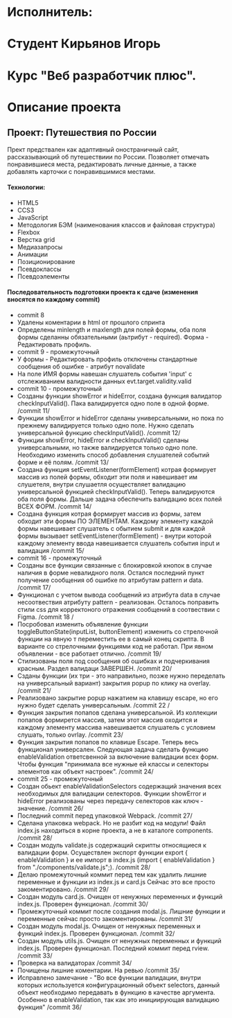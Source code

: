 # Исполнитель:
# Студент Кирьянов Игорь
# Курс "Веб разработчик плюс".

# Описание проекта
## Проект: Путешествия по России
Прект предствален как адаптивный оностраничный сайт, рассказывающий об путешествиии по России.
Позволяет отмечать понравившиеся места, редактировать личные данные, а также добавлять карточки с понравившимися местами.

#### Технологии:
* HTML5
* CCS3
* JavaScript
* Методология БЭМ (наименования классов и файловая структура)
* Flexbox
* Верстка grid
* Медиазапросы
* Анимации
* Позиционирование
* Псевдоклассы
* Псевдоэлементы

#### Последовательность подготовки проекта к сдаче (изменения вносятся по каждому commit)
* commit 8
* Удалены коментарии в html от прошлого спринта
* Определены minlength и maxlength для полей формы, оба поля формы сделанны обязательными (аьтрибут - required). Форма - Редактировать профиль.
* commit 9 - промежуточный
* У формы - Редактировать профиль отключены стандартные сообщения об ошибке - атрибут novalidate 
* На поле ИМЯ формы навешан слушатель события 'input' с отслеживанием валидности данных evt.target.validity.valid
* commit 10 - промежуточный
* Созданы функции showError и hideError, создана функция валидатор checkInputValid(). Пака валидируется одно поле в одной форме. /commit 11/
* Функции showError и hideError сделаны универсальными, но пока по прежнему валидируется только одно поле. Нужно сделать универсальной функцию checkInputValid(). /commit 12/
* Функции showError, hideError и checkInputValid() сделаны универсальными, но также валидируется только одно поле. Необходимо изменить способ добавления слушателей событий форме и её полям. 
/commit 13/
* Создана функция setEventListener(formElement) котрая формирует массив из полей формы, обходит эти поля и навешивает им слушетеля, внутри слушаетля осуществляет валидацию универсальной функцией checkInputValid(). Теперь валидируются оба поля формы. Дальше задача обеспечить валидацию всех полей ВСЕХ ФОРМ. /commit 14/
* Создана функция котрая формирует массив из формы, затем обходит эти формы ПО ЭЛЕМЕНТАМ. Каждому элементу каждой формы навешивает слушатель с обытием submit и для каждой формы вызывает setEventListener(formElement) - внутри которой каждому элементу ввода навешивается слушатель события input и валидация /commit 15/
* commit 16 - промежуточный
* Созданы все функции связанные с блокировкой кнопок в случае наличия в форме невалидного поля. Остался последний пункт получение сообщения об ошибке по атрибутам pattern и data. /commit 17/
* Функционал с учетом вывода сообщений из атрибута data в случае несоотвествия атрибуту  pattern - реализован. Осталось поправить стили css для корректоного отражения сообщений в соотвествии с Figma. /commit 18 /
* Посробовал изменить объявление функции toggleButtonState(inputList, buttonElement) изменить со стрелочной функции на явную т переместить ее в самый конец скрипта. В варианте со стрелочными функциями код не работал. При явном объявлении - все работает отлично. /commit 19/
* Стилизованы поля под сообщения об ошибках и подчеркивания красным. Раздел валидаци ЗАВЕРШЕН. /commit 20/
* Сзданы функции (их три - это направильно, позже нужно переделать на универсальный вариант) закрытия popup по клику на overlay. /commit 21/
* Реализовано закрытие popup нажатием на клавишу escape, но его нужно будет сделать универсальным. /commit 22 /
* Функция закрытия попапов сделана универсальной. Из коллекции попапов формирется массив, затем этот массив оходится и каждому элементу массива навешивается слушатель с условием слушать, только ovrlay. /commit 23/
* Функция закрытия попапов по клавише Escape. Теперь весь функционал универсален. Следующая задача сделать функцию enableValidation ответсвенной за включение валидации всех форм. Чтобы функция "принимала все нужные ей классы и селекторы элементов как объект настроек". /commit 24/
* commit 25 - промежуточный
* Создан обьект enableValidationSelectors содержащий значения всех необходимых для валидации селекторов. Функции showError и hideError реализованы через передачу селекторов как ключ - значение. /commit 26/
* Последний commit перед упаковкой Webpack. /commit 27/
* Сделана упаковка webpack. Но не разбит код на модули! Файл index.js находиться в корне проекта, а не в каталоге components. /commit 28/
* Создан модуль validate.js содержащий скрипты относящиеся к валидации форм. Осуществлен экспорт функции export { enableValidation } и ее импорт в index.js (import { enableValidation } from "./components/validate.js";). /commit 28/
* Делаю промежуточный коммит перед тем как удалить лишние переменные и функции из index.js и card.js Сейчас это все просто закоментировано. /commit 29/
* Создан модуль card.js. Очищен от ненужных переменных и функций index.js. Проверен функционал. /commit 30/
* Промежуточный коммит после создания modal.js. Лишние функции и переменные сейчас просто закоментированы. /commit 31/
* Создан модуль modal.js. Очищен от ненужных переменных и функций index.js. Проверен функционал. /commit 32/
* Создан модуль utils.js. Очищен от ненужных переменных и функций index.js. Проверен функционал. Последний коммит перед rview. /commit 33/
* Проверка на валидаторах /commit 34/
* Почищены лишние коментарии. На ревью /commit 35/
* Исправлено замечание - "Во все функции валидации, внутри которых используется конфигурационный объект selectors, данный объект необходимо передавать в функцию в качестве аргумента. Особенно в enableValidation, так как это инициирующая валидацию функция" /commit 36/

